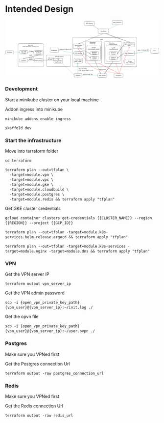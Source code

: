# Intended Design

![Design](design.png)

### Development

Start a minikube cluster on your local machine 

Addon ingress into minikube

```
minikube addons enable ingress
```

```
skaffold dev
```

### Start the infrastructure

Move into terraform folder

```
cd terraform
```

```
terraform plan --out=tfplan \
  -target=module.vpn \
  -target=module.vpc \
  -target=module.gke \
  -target=module.cloudbuild \
  -target=module.postgres \
  -target=module.redis && terraform apply "tfplan"
```

Get GKE cluster credentials

```
gcloud container clusters get-credentials {{CLUSTER_NAME}} --region {{REGION}} --project {{GCP_ID}}
```

```
terraform plan --out=tfplan -target=module.k8s-services.helm_release.argocd && terraform apply "tfplan"
```

```
terraform plan --out=tfplan -target=module.k8s-services -target=module.nginx -target=module.dns && terraform apply "tfplan"
  ```

### VPN

Get the VPN server IP

```
terraform output vpn_server_ip
```

Get the VPN admin password

```
scp -i {open_vpn_private_key_path} {vpn_user}@{vpn_server_ip}:~/init.log ./
```

Get the opvn file

```
scp -i {open_vpn_private_key_path} {vpn_user}@{vpn_server_ip}:~/user.ovpn ./
```

### Postgres

Make sure you VPNed first

Get the Postgres connection Url

```
terraform output -raw postgres_connection_url
```

### Redis

Make sure you VPNed first

Get the Redis connection Url

```
terraform output -raw redis_url
```